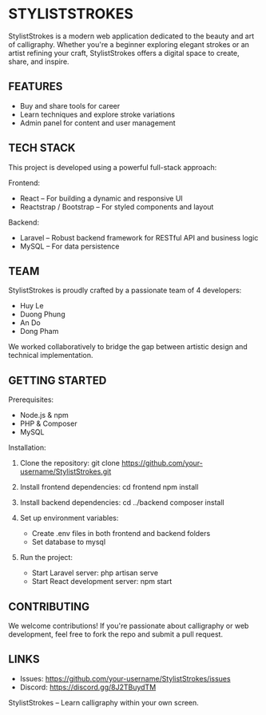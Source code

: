 STYLISTSTROKES
==============

StylistStrokes is a modern web application dedicated to the beauty and art of calligraphy. Whether you're a beginner exploring elegant strokes or an artist refining your craft, StylistStrokes offers a digital space to create, share, and inspire.

FEATURES
--------

- Buy and share tools for career
- Learn techniques and explore stroke variations
- Admin panel for content and user management

TECH STACK
----------

This project is developed using a powerful full-stack approach:

Frontend:
- React – For building a dynamic and responsive UI
- Reactstrap / Bootstrap – For styled components and layout

Backend:
- Laravel – Robust backend framework for RESTful API and business logic
- MySQL – For data persistence

TEAM
----

StylistStrokes is proudly crafted by a passionate team of 4 developers:

- Huy Le
- Duong Phung
- An Do
- Dong Pham

We worked collaboratively to bridge the gap between artistic design and technical implementation.

GETTING STARTED
---------------

Prerequisites:
- Node.js & npm
- PHP & Composer
- MySQL

Installation:

1. Clone the repository:
   git clone https://github.com/your-username/StylistStrokes.git

2. Install frontend dependencies:
   cd frontend
   npm install

3. Install backend dependencies:
   cd ../backend
   composer install

4. Set up environment variables:
   - Create .env files in both frontend and backend folders
   - Set database to mysql

5. Run the project:
   - Start Laravel server:
     php artisan serve
   - Start React development server:
     npm start

CONTRIBUTING
------------

We welcome contributions! If you're passionate about calligraphy or web development, feel free to fork the repo and submit a pull request.

LINKS
-----

- Issues: https://github.com/your-username/StylistStrokes/issues
- Discord: https://discord.gg/8J2TBuydTM

StylistStrokes – Learn calligraphy within your own screen.
